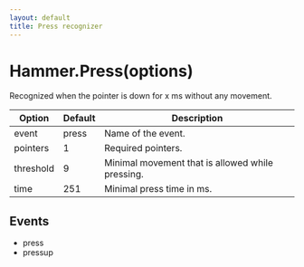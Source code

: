 ```yaml
---
layout: default
title: Press recognizer
---
```


# Hammer.Press(options)
Recognized when the pointer is down for x ms without any movement.

| Option    | Default  | Description       |
|-----------|----------|-------------------|
| event     | press    | Name of the event. |
| pointers  | 1        | Required pointers. |
| threshold | 9        | Minimal movement that is allowed while pressing. |
| time      | 251      | Minimal press time in ms. |

## Events
- press
- pressup
